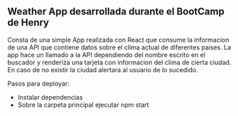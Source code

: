 ## Weather App desarrollada durante el BootCamp de Henry

Consta de una simple App realizada con React que consume la informacion de una API que contiene datos sobre el clima actual de diferentes paises. La app hace un llamado a la API dependiendo del nombre escrito en el buscador y renderiza una tarjeta con informacion del clima de cierta ciudad. En caso de no existir la ciudad alertara al usuario de lo sucedido.

Pasos para deployar:
- Instalar dependencias
- Sobre la carpeta principal ejecutar npm start

